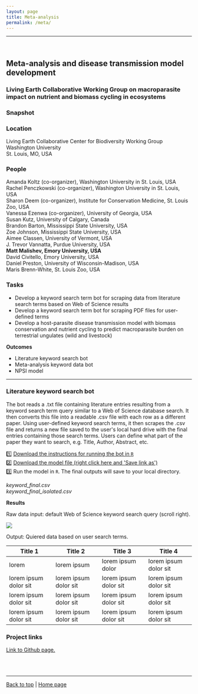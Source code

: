 ```yaml
---
layout: page
title: Meta-analysis
permalink: /meta/
---
```

<a id="top"></a>

******  
<br>  

## Meta-analysis and disease transmission model development   
### Living Earth Collaborative Working Group on macroparasite impact on nutrient and biomass cycling in ecosystems     

### Snapshot  



### Location   
Living Earth Collaborative Center for Biodiversity Working Group     
Washington University    
St. Louis, MO, USA    

### People   

Amanda Koltz (co-organizer), Washington University in St. Louis, USA    
Rachel Penczkowski (co-organizer), Washington University in St. Louis, USA    
Sharon Deem (co-organizer), Institute for Conservation Medicine, St. Louis Zoo, USA    
Vanessa Ezenwa (co-organizer), University of Georgia, USA    
Susan Kutz, University of Calgary, Canada    
Brandon Barton, Mississippi State University, USA    
Zoe Johnson, Mississippi State University, USA    
Aimee Classen, University of Vermont, USA    
J. Trevor Vannatta, Purdue University, USA    
**Matt Malishev, Emory University, USA**    
David Civitello, Emory University, USA      
Daniel Preston, University of Wisconsin-Madison, USA    
Maris Brenn-White, St. Louis Zoo, USA    
  
### Tasks   

* Develop a keyword search term bot for scraping data from literature search terms based on Web of Science results    
* Develop a keyword search term bot for scraping PDF files for user-defined terms    
* Develop a host-parasite disease transmission model with biomass conservation and nutrient cycling to predict macroparasite burden on terrestrial ungulates (wild and livestock)   

**Outcomes**  

* Literature keyword search bot    
* Meta-analysis keyword data bot    
* NPSI model    

******    

### Literature keyword search bot 

The bot reads a .txt file containing literature entries resulting from a keyword search term query similar to a Web of Science database search. It then converts this file into a readable .csv file with each row as a different paper. Using user-defined keyword search terms, it then scrapes the .csv file and returns a new file saved to the user's local hard drive with the final entries containing those search terms. Users can define what part of the paper they want to search, e.g. Title, Author, Abstract, etc.   

:one: [Download the instructions for running the bot in `R`](https://github.com/darwinanddavis/LECWorkingGroup/raw/master/keyword_scrape/lec_keyword_search.pdf)    
:two: [Download the model file (right click here and 'Save link as')](https://github.com/darwinanddavis/LECWorkingGroup/raw/master/keyword_scrape/lec_keyword_search.R?raw=true)      
:three: Run the model in `R`. The final outputs will save to your local directory.    

*keyword_final.csv*       
*keyword_final_isolated.csv*       

**Results**

Raw data input: default Web of Science keyword search query (scroll right).       

![](meta1.jpg)

Output: Quiered data based on user search terms.  

Title 1               | Title 2               | Title 3               | Title 4
--------------------- | --------------------- | --------------------- | ---------------------
lorem                 | lorem ipsum           | lorem ipsum dolor     | lorem ipsum dolor sit
lorem ipsum dolor sit | lorem ipsum dolor sit | lorem ipsum dolor sit | lorem ipsum dolor sit
lorem ipsum dolor sit | lorem ipsum dolor sit | lorem ipsum dolor sit | lorem ipsum dolor sit
lorem ipsum dolor sit | lorem ipsum dolor sit | lorem ipsum dolor sit | lorem ipsum dolor sit

### Project links  

[Link to Github page.](https://github.com/darwinanddavis/LECWorkingGroup)        

<br>  
<br>  

******    

[Back to top](#top) | [Home page](index)
